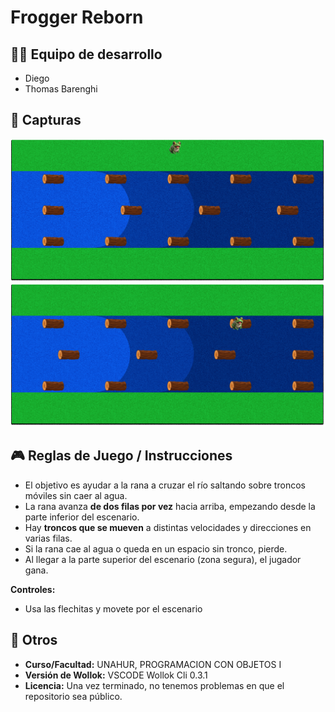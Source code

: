 # Frogger Reborn

## 👨‍💻 Equipo de desarrollo

- Diego
- Thomas Barenghi

## 📸 Capturas

![Inicio del juego](assets/cap1.png)
![Cruzando](assets/cap2.png)

## 🎮 Reglas de Juego / Instrucciones

- El objetivo es ayudar a la rana a cruzar el río saltando sobre troncos móviles sin caer al agua.
- La rana avanza **de dos filas por vez** hacia arriba, empezando desde la parte inferior del escenario.
- Hay **troncos que se mueven** a distintas velocidades y direcciones en varias filas.
- Si la rana cae al agua o queda en un espacio sin tronco, pierde.
- Al llegar a la parte superior del escenario (zona segura), el jugador gana.

**Controles:**

- Usa las flechitas y movete por el escenario

## 🧾 Otros

- **Curso/Facultad:** UNAHUR, PROGRAMACION CON OBJETOS I
- **Versión de Wollok:** VSCODE Wollok Cli 0.3.1
- **Licencia:** Una vez terminado, no tenemos problemas en que el repositorio sea público.
